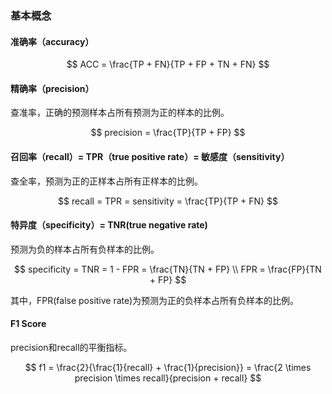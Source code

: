 ### 基本概念

#### 准确率（accuracy）
$$
ACC = \frac{TP + FN}{TP + FP + TN + FN}
$$

#### 精确率（precision）
查准率，正确的预测样本占所有预测为正的样本的比例。

$$
precision = \frac{TP}{TP + FP}
$$

#### 召回率（recall）= TPR（true positive rate）= 敏感度（sensitivity）
查全率，预测为正的正样本占所有正样本的比例。

$$
recall = TPR = sensitivity = \frac{TP}{TP + FN}
$$

#### 特异度（specificity）= TNR(true negative rate)
预测为负的样本占所有负样本的比例。

$$
specificity = TNR = 1 - FPR = \frac{TN}{TN + FP} \\
FPR = \frac{FP}{TN + FP}
$$

其中，FPR(false positive rate)为预测为正的负样本占所有负样本的比例。


#### F1 Score
precision和recall的平衡指标。

$$
f1 = \frac{2}{\frac{1}{recall} + \frac{1}{precision}} = \frac{2 \times precision \times recall}{precision + recall}
$$
